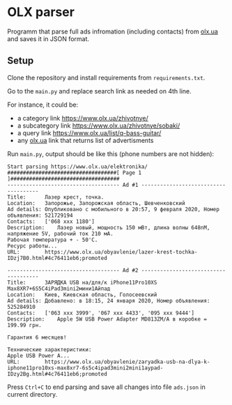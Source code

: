 # OLX parser
Programm that parse full ads infromation (including contacts) from [olx.ua](https://www.olx.ua/ "olx.ua") and saves it in JSON format.

## Setup
Clone the repository and install requirements from ```requirements.txt```.

Go to the ```main.py``` and replace search link as needed on 4th line. 

For instance, it could be:
- a category link https://www.olx.ua/zhivotnye/
- a subcategory link https://www.olx.ua/zhivotnye/sobaki/
- a query link https://www.olx.ua/list/q-bass-guitar/
- any  [olx.ua](https://www.olx.ua/ "olx.ua") link that returns list of advertisments

Run ```main.py```, output should be like this (phone numbers are not hidden):


    Start parsing https://www.olx.ua/elektronika/
    ###################################[ Page 1 ]###################################
    ------------------------------------ Ad #1 -------------------------------------
    Title:		Лазер крест, точка.
    Location:	Запорожье, Запорожская область, Шевченковский
    Ad details:	Опубликовано с мобильного в 20:57, 9 февраля 2020, Номер объявления: 521729194
    Contacts:	['068 xxx 1180']
    Description:	Лазер новый, мощность 150 мВт, длина волны 648nM, напряжение 5V, рабочий ток 210 мА.
    Рабочая температура + - 50'С.
    Ресурс работы...
    URL:		https://www.olx.ua/obyavlenie/lazer-krest-tochka-IDzj7B0.html#4c76411eb6;promoted
    
    ------------------------------------ Ad #2 -------------------------------------
    Title:		ЗАРЯДКА USB на/для/к iPhone11Pro10XS Max8XR7+6S5C4iPad3mini2мини1Айпад
    Location:	Киев, Киевская область, Голосеевский
    Ad details:	Добавлено: в 18:15, 24 января 2020, Номер объявления: 525284910
    Contacts:	['063 xxx 3999', '067 xxx 4433', '095 xxx 9444']
    Description:	Apple 5W USB Power Adapter MD813ZM/A в коробке = 199.99 грн.
    
    Гарантия 6 месяцев!
    
    Технические характеристики:
    Apple USB Power A...
    URL:		https://www.olx.ua/obyavlenie/zaryadka-usb-na-dlya-k-iphone11pro10xs-max8xr7-6s5c4ipad3mini2mini1aypad-IDzy2Bg.html#4c76411eb6;promoted

Press ```Ctrl+C``` to end parsing and save all changes into file ```ads.json``` in current directory.
